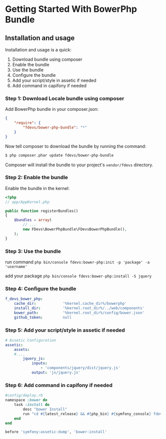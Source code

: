 Getting Started With BowerPhp Bundle
===============================

## Installation and usage

Installation and usage is a quick:

1. Download bundle using composer
2. Enable the bundle
3. Use the bundle
4. Configure the bundle
5. Add your script/style in assetic if needed
6. Add command in capifony if needed


### Step 1: Download Locale bundle using composer

Add BowerPhp bundle in your composer.json:

```json
{
    "require": {
        "fdevs/bower-php-bundle": "*"
    }
}
```

Now tell composer to download the bundle by running the command:

``` bash
$ php composer.phar update fdevs/bower-php-bundle
```

Composer will install the bundle to your project's `vendor/fdevs` directory.


### Step 2: Enable the bundle

Enable the bundle in the kernel:

``` php
<?php
// app/AppKernel.php

public function registerBundles()
{
    $bundles = array(
        // ...
        new FDevs\BowerPhpBundle\FDevsBowerPhpBundle(),
    );
}
```

### Step 3: Use the bundle

run command `php bin/console fdevs:bower-php:init -p 'package' -a 'username'`

add your package `php bin/console fdevs:bower-php:install -S jquery`


### Step 4: Configure the bundle

``` yaml
f_devs_bower_php:
    cache_dir:            '%kernel.cache_dir%/bowerphp'
    install_dir:          '%kernel.root_dir%/../web/components'
    bower_path:           '%kernel.root_dir%/config/bower.json'
    github_token:         null
```

### Step 5: Add your script/style in assetic if needed

``` yaml
# Assetic Configuration
assetic:
    assets:
    #....
        jquery_js:
            inputs:
                - 'components/jquery/dist/jquery.js'
            output: 'js/jquery.js'

```

### Step 6: Add command in capifony if needed

``` ruby
#config/deploy.rb
namespace :bower do
    task :install do
        desc "bower Install"
        run "cd #{latest_release} && #{php_bin} #{symfony_console} fdevs:bower-php:install --env=#{symfony_env_prod}"
    end
end

before 'symfony:assetic:dump', 'bower:install'

```
